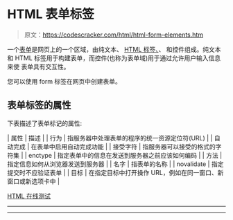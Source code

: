 # HTML 表单标签

> 原文：<https://codescracker.com/html/html-form-elements.htm>

一个[表单](/html/html-forms.htm)是网页上的一个区域，由纯文本、 [HTML 标签、](/html/html-elements.htm)、 和控件组成。纯文本和 HTML 标签用于构建表单，而控件(也称为表单域)用于通过允许用户输入信息来使 表单具有交互性。

您可以使用 form 标签在网页中创建表单。

## 表单标签的属性

下表描述了表单标记的属性:

| 属性 | 描述 |
| 行为 | 指服务器中处理表单的程序的统一资源定位符(URL) |
| 自动完成 | 在表单中启用自动完成功能 |
| 接受字符 | 指服务器可以接受的格式的字符集 |
| enctype | 指定表单中的信息在发送到服务器之前应该如何编码 |
| 方法 | 指定信息如何从浏览器发送到服务器 |
| 名字 | 指表单的名称 |
| novalidate | 指定提交时不应验证表单 |
| 目标 | 在指定目标中打开操作 URL，例如在同一窗口、新窗口或新选项卡中 |

[HTML 在线测试](/exam/showtest.php?subid=4)

* * *

* * *